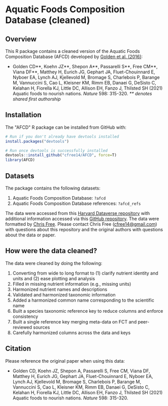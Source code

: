 # Aquatic Foods Composition Database (cleaned)

## Overview

This R package contains a cleaned version of the Aquatic Foods Composition Database (AFCD) developed by [Golden et al. (2016)](https://www.nature.com/articles/s41586-021-03917-1):

* Golden CD**, Koehn JZ**, Shepon A**, Passarelli S**, Free CM**, Viana DF**, Matthey H, Eurich JG, Gephart JA, Fluet-Chouinnard E, Nyboer EA, Lynch AJ, Kjellevold M, Bromage S, Charlebois P, Barange M, Vannuccini S, Cao L, Kleisner KM, Rimm EB, Danaei G, DeSisto C, Kelahan H, Fiorella KJ, Little DC, Allison EH, Fanzo J, Thilsted SH (2021) Aquatic foods to nourish nations. _Nature_ 598: 315-320. _** denotes shared first authorship_

## Installation

The "AFCD" R package can be installed from GitHub with:

``` r
# Run if you don't already have devtools installed
install.packages("devtools")

# Run once devtools is successfully installed
devtools::install_github("cfree14/AFCD", force=T)
library(AFCD)
```

## Datasets

The package contains the following datasets:

1. Aquatic Foods Composition Database: `?afcd`
3. Aquatic Foods Composition Database references: `?afcd_refs`

The data were accessed from this [Harvard Dataverse repository](https://dataverse.harvard.edu/dataverse/afcd) with additional information accessed via this [GitHub repository](https://github.com/zachkoehn/aquatic_foods_nutrient_database). The data were formatted by [Chris Free](https://marine.rutgers.edu/~cfree/). Please contact Chris Free (cfree14@gmail.com) with questions about this repository and the original authors with questions about the data or paper.

## How were the data cleaned?

The data were cleaned by doing the following:

1. Converting from wide to long format to (1) clarify nutrient identity and units and (2) ease plotting and analysis
2. Filled in missing nutrient information (e.g., missing units)
3. Harmonized nutrient names and descriptions
4. Validated and harmonized taxonomic information
5. Added a harmonized common name corresponding to the scientific name
6. Built a species taxonomic reference key to reduce columns and enforce consistency
7. Built a single reference key merging meta-data on FCT and peer-reviewed sources
8. Carefully harmonized columns across the data and keys

## Citation

Please reference the original paper when using this data:

* Golden CD, Koehn JZ, Shepon A, Passarelli S, Free CM, Viana DF, Matthey H, Eurich JG, Gephart JA, Fluet-Chouinnard E, Nyboer EA, Lynch AJ, Kjellevold M, Bromage S, Charlebois P, Barange M, Vannuccini S, Cao L, Kleisner KM, Rimm EB, Danaei G, DeSisto C, Kelahan H, Fiorella KJ, Little DC, Allison EH, Fanzo J, Thilsted SH (2021) Aquatic foods to nourish nations. _Nature_ 598: 315-320.
